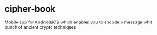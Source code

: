 # cipher-book
Mobile app for Android/iOS which enables you to encode o message whit bunch of ancient crypto techniques
